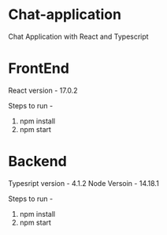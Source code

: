 # Chat-application
Chat Application with React and Typescript

# FrontEnd

React version - 17.0.2

Steps to run - 

1. npm install
2. npm start


# Backend

Typesript version - 4.1.2
Node Versoin - 14.18.1

Steps to run - 

1. npm install
2. npm start


